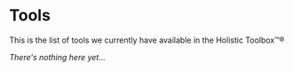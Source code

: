 # Tools

This is the list of tools we currently have available in the Holistic Toolbox™®

_There's nothing here yet..._
